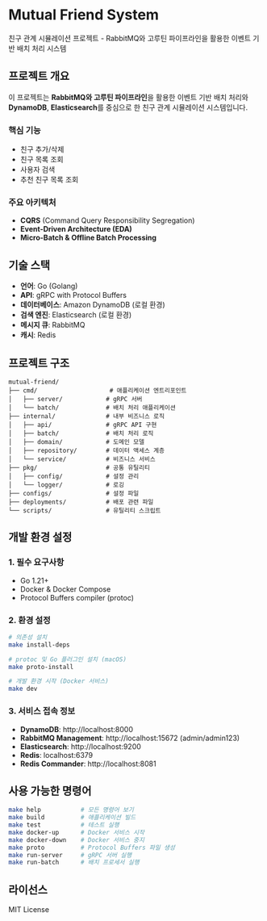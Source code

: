 # Mutual Friend System

친구 관계 시뮬레이션 프로젝트 - RabbitMQ와 고루틴 파이프라인을 활용한 이벤트 기반 배치 처리 시스템

## 프로젝트 개요

이 프로젝트는 **RabbitMQ와 고루틴 파이프라인**을 활용한 이벤트 기반 배치 처리와 **DynamoDB**, **Elasticsearch**를 중심으로 한 친구 관계 시뮬레이션 시스템입니다.

### 핵심 기능
- 친구 추가/삭제
- 친구 목록 조회  
- 사용자 검색
- 추천 친구 목록 조회

### 주요 아키텍처
- **CQRS** (Command Query Responsibility Segregation)
- **Event-Driven Architecture (EDA)**
- **Micro-Batch & Offline Batch Processing**

## 기술 스택

- **언어**: Go (Golang)
- **API**: gRPC with Protocol Buffers
- **데이터베이스**: Amazon DynamoDB (로컬 환경)
- **검색 엔진**: Elasticsearch (로컬 환경)  
- **메시지 큐**: RabbitMQ
- **캐시**: Redis

## 프로젝트 구조

```
mutual-friend/
├── cmd/                    # 애플리케이션 엔트리포인트
│   ├── server/            # gRPC 서버
│   └── batch/             # 배치 처리 애플리케이션
├── internal/              # 내부 비즈니스 로직
│   ├── api/               # gRPC API 구현
│   ├── batch/             # 배치 처리 로직
│   ├── domain/            # 도메인 모델
│   ├── repository/        # 데이터 액세스 계층
│   └── service/           # 비즈니스 서비스
├── pkg/                   # 공통 유틸리티
│   ├── config/            # 설정 관리
│   └── logger/            # 로깅
├── configs/               # 설정 파일
├── deployments/           # 배포 관련 파일
└── scripts/               # 유틸리티 스크립트
```

## 개발 환경 설정

### 1. 필수 요구사항
- Go 1.21+
- Docker & Docker Compose
- Protocol Buffers compiler (protoc)

### 2. 환경 설정

```bash
# 의존성 설치
make install-deps

# protoc 및 Go 플러그인 설치 (macOS)
make proto-install

# 개발 환경 시작 (Docker 서비스)
make dev
```

### 3. 서비스 접속 정보
- **DynamoDB**: http://localhost:8000
- **RabbitMQ Management**: http://localhost:15672 (admin/admin123)
- **Elasticsearch**: http://localhost:9200
- **Redis**: localhost:6379
- **Redis Commander**: http://localhost:8081

## 사용 가능한 명령어

```bash
make help           # 모든 명령어 보기
make build          # 애플리케이션 빌드
make test           # 테스트 실행
make docker-up      # Docker 서비스 시작
make docker-down    # Docker 서비스 중지
make proto          # Protocol Buffers 파일 생성
make run-server     # gRPC 서버 실행
make run-batch      # 배치 프로세서 실행
```

## 라이선스

MIT License